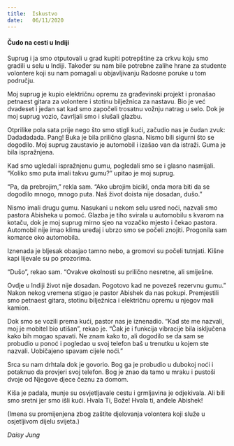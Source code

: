 ```yaml
---
title:  Iskustvo
date:   06/11/2020
---
```


#### Čudo na cesti u Indiji

Suprug i ja smo otputovali u grad kupiti potrepštine za crkvu koju smo gradili u selu u Indiji. Također su nam bile potrebne zalihe hrane za studente volontere koji su nam pomagali u objavljivanju Radosne poruke u tom području.

Moj suprug je kupio električnu opremu za građevinski projekt i pronašao petnaest gitara za volontere i stotinu bilježnica za nastavu. Bio je već dvadeset i jedan sat kad smo započeli trosatnu vožnju natrag u selo. Dok je moj suprug vozio, čavrljali smo i slušali glazbu.

Otprilike pola sata prije nego što smo stigli kući, začudio nas je čudan zvuk: Dadadadada. Pang! Buka je bila prilično glasna. Nismo bili sigurni što se dogodilo. Moj suprug zaustavio je automobil i izašao van da istraži. Guma je bila ispražnjena.

Kad smo ugledali ispražnjenu gumu, pogledali smo se i glasno nasmijali. “Koliko smo puta imali takvu gumu?” upitao je moj suprug.

“Pa, da prebrojim,” rekla sam. “Ako ubrojim bicikl, onda mora biti da se dogodilo mnogo, mnogo puta. Naš život doista nije dosadan, dušo.”

Nismo imali drugu gumu. Nasukani u nekom selu usred noći, nazvali smo pastora Abisheka u pomoć. Glazba je tiho svirala u automobilu s kvarom na kotaču, dok je moj suprug mirno sjeo na vozačko mjesto i čekao pastora. Automobil nije imao klima uređaj i ubrzo smo se počeli znojiti. Progonila sam komarce oko automobila.

Iznenada je bljesak obasjao tamno nebo, a gromovi su počeli tutnjati. Kišne kapi lijevale su po prozorima.

“Dušo”, rekao sam. “Ovakve okolnosti su prilično nesretne, ali smiješne.

Ovdje u Indiji život nije dosadan. Pogotovo kad ne povezeš rezervnu gumu.” Nakon nekog vremena stigao je pastor Abishek da nas pokupi. Premjestili smo petnaest gitara, stotinu bilježnica i električnu opremu u njegov mali kamion.

Dok smo se vozili prema kući, pastor nas je iznenadio. “Kad ste me nazvali, moj je mobitel bio utišan”, rekao je. “Čak je i funkcija vibracije bila isključena kako bih mogao spavati. Ne znam kako to, ali dogodilo se da sam se probudio u ponoć i pogledao u svoj telefon baš u trenutku u kojem ste nazvali. Uobičajeno spavam cijele noći.”

Srca su nam drhtala dok je govorio. Bog ga je probudio u dubokoj noći i potaknuo da provjeri svoj telefon. Bog je znao da tamo u mraku i pustoši dvoje od Njegove djece čeznu za domom.

Kiša je padala, munje su osvjetljavale cestu i grmljavina je odjekivala. Ali bili smo sretni jer smo išli kući. Hvala Ti, Bože! Hvala ti, anđele Abishek!

(Imena su promijenjena zbog zaštite djelovanja volontera koji služe u osjetljivom dijelu svijeta.)

*Daisy Jung*